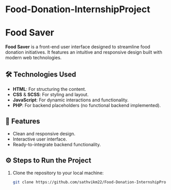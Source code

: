 # Food-Donation-InternshipProject
# Food Saver

**Food Saver** is a front-end user interface designed to streamline food donation initiatives. It features an intuitive and responsive design built with modern web technologies.

## 🛠️ Technologies Used
- **HTML**: For structuring the content.
- **CSS** & **SCSS**: For styling and layout.
- **JavaScript**: For dynamic interactions and functionality.
- **PHP**: For backend placeholders (no functional backend implemented).

## 🚀 Features
- Clean and responsive design.
- Interactive user interface.
- Ready-to-integrate backend functionality.

## ⚙️ Steps to Run the Project
1. Clone the repository to your local machine:
   ```bash
   git clone https://github.com/sathvikm22/Food-Donation-InternshipProject.git
